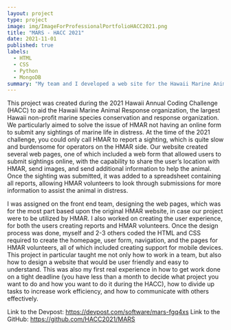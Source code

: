 ```yaml
---
layout: project
type: project
image: img/ImageForProfessionalPortfolioHACC2021.png
title: "MARS - HACC 2021"
date: 2021-11-01
published: true
labels:
  - HTML
  - CSS
  - Python
  - MongoDB
summary: "My team and I developed a web site for the Hawaii Marine Animal Response organization that won first place in the 2021 Hawaii Annual Coding Challenge."
---
```


This project was created during the 2021 Hawaii Annual Coding Challenge (HACC) to aid the Hawaii Marine Animal Response organization, the largest Hawaii non-profit marine species conservation and response organization. 
We particularly aimed to solve the issue of HMAR not having an online form to submit any sightings of marine life in distress. 
At the time of the 2021 challenge, you could only call HMAR to report a sighting, which is quite slow and burdensome for operators on the HMAR side. 
Our website created several web pages, one of which included a web form that allowed users to submit sightings online, with the capability to share the user’s location with HMAR, send images, and send additional information to help the animal. 
Once the sighting was submitted, it was added to a spreadsheet containing all reports, allowing HMAR volunteers to look through submissions for more information to assist the animal in distress.

I was assigned on the front end team, designing the web pages, which was for the most part based upon the original HMAR website, in case our project were to be utilized by HMAR. 
I also worked on creating the user experience, for both the users creating reports and HMAR volunteers. 
Once the design process was done, myself and 2-3 others coded the HTML and CSS required to create the homepage, user form, navigation, and the pages for HMAR volunteers, all of which included creating support for mobile devices. 
This project in particular taught me not only how to work in a team, but also how to design a website that would be user friendly and easy to understand. 
This was also my first real experience in how to get work done on a tight deadline (you have less than a month to decide what project you want to do and how you want to do it during the HACC), how to divide up tasks to increase work efficiency, and how to communicate with others effectively.

Link to the Devpost: <a href="https://devpost.com/software/mars-fgq4xs">https://devpost.com/software/mars-fgq4xs</a>
Link to the GitHub: <a href="https://github.com/HACC2021/MARS">https://github.com/HACC2021/MARS</a>
